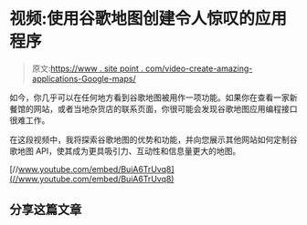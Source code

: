 # 视频:使用谷歌地图创建令人惊叹的应用程序

> 原文:[https://www . site point . com/video-create-amazing-applications-Google-maps/](https://www.sitepoint.com/video-create-amazing-applications-google-maps/)

如今，你几乎可以在任何地方看到谷歌地图被用作一项功能。如果你在查看一家新餐馆的网站，或者当地杂货店的联系页面，你很可能会发现谷歌地图应用编程接口很难工作。

在这段视频中，我将探索谷歌地图的优势和功能，并向您展示其他网站如何定制谷歌地图 API，使其成为更具吸引力、互动性和信息量更大的地图。

[//www.youtube.com/embed/BuiA6TrUvq8](//www.youtube.com/embed/BuiA6TrUvq8)

## 分享这篇文章